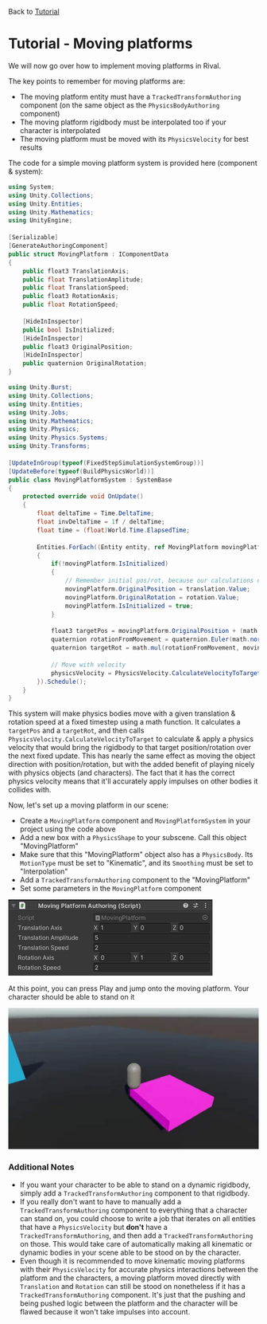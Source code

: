 Back to [Tutorial](../tutorial.md)

# Tutorial - Moving platforms

We will now go over how to implement moving platforms in Rival. 

The key points to remember for moving platforms are:
* The moving platform entity must have a `TrackedTransformAuthoring` component (on the same object as the `PhysicsBodyAuthoring` component)
* The moving platform rigidbody must be interpolated too if your character is interpolated
* The moving platform must be moved with its `PhysicsVelocity` for best results

The code for a simple moving platform system is provided here (component & system):

```cs
using System;
using Unity.Collections;
using Unity.Entities;
using Unity.Mathematics;
using UnityEngine;

[Serializable]
[GenerateAuthoringComponent]
public struct MovingPlatform : IComponentData
{
    public float3 TranslationAxis;
    public float TranslationAmplitude;
    public float TranslationSpeed;
    public float3 RotationAxis;
    public float RotationSpeed;

    [HideInInspector]
    public bool IsInitialized;
    [HideInInspector]
    public float3 OriginalPosition;
    [HideInInspector]
    public quaternion OriginalRotation;
}
```

```cs
using Unity.Burst;
using Unity.Collections;
using Unity.Entities;
using Unity.Jobs;
using Unity.Mathematics;
using Unity.Physics;
using Unity.Physics.Systems;
using Unity.Transforms;

[UpdateInGroup(typeof(FixedStepSimulationSystemGroup))]
[UpdateBefore(typeof(BuildPhysicsWorld))]
public class MovingPlatformSystem : SystemBase
{
    protected override void OnUpdate()
    {
        float deltaTime = Time.DeltaTime;
        float invDeltaTime = 1f / deltaTime;
        float time = (float)World.Time.ElapsedTime;

        Entities.ForEach((Entity entity, ref MovingPlatform movingPlatform, ref PhysicsVelocity physicsVelocity, in PhysicsMass physicsMass, in Translation translation, in Rotation rotation) =>
        {
            if(!movingPlatform.IsInitialized)
            {
                // Remember initial pos/rot, because our calculations depend on them
                movingPlatform.OriginalPosition = translation.Value;
                movingPlatform.OriginalRotation = rotation.Value;
                movingPlatform.IsInitialized = true;
            }

            float3 targetPos = movingPlatform.OriginalPosition + (math.normalizesafe(movingPlatform.TranslationAxis) * math.sin(time * movingPlatform.TranslationSpeed) * movingPlatform.TranslationAmplitude);
            quaternion rotationFromMovement = quaternion.Euler(math.normalizesafe(movingPlatform.RotationAxis) * movingPlatform.RotationSpeed * time);
            quaternion targetRot = math.mul(rotationFromMovement, movingPlatform.OriginalRotation);

            // Move with velocity
            physicsVelocity = PhysicsVelocity.CalculateVelocityToTarget(in physicsMass, in translation, in rotation, new RigidTransform(targetRot, targetPos), invDeltaTime);
        }).Schedule();
    }
}

```

This system will make physics bodies move with a given translation & rotation speed at a fixed timestep using a math function. It calculates a `targetPos` and a `targetRot`, and then calls `PhysicsVelocity.CalculateVelocityToTarget` to calculate & apply a physics velocity that would bring the rigidbody to that target position/rotation over the next fixed update. This has nearly the same effect as moving the object direction with position/rotation, but with the added benefit of playing nicely with physics objects (and characters). The fact that it has the correct physics velocity means that it'll accurately apply impulses on other bodies it collides with.

Now, let's set up a moving platform in our scene:
* Create a `MovingPlatform` component and `MovingPlatformSystem` in your project using the code above
* Add a new box with a `PhysicsShape` to your subscene. Call this object "MovingPlatform"
* Make sure that this "MovingPlatform" object also has a `PhysicsBody`. Its `MotionType` must be set to "Kinematic", and its `Smoothing` must be set to "Interpolation"
* Add a `TrackedTransformAuthoring` component to the "MovingPlatform"
* Set some parameters in the `MovingPlatform` component

![](../Images/tutorial_movingplatform_params.png)

At this point, you can press Play and jump onto the moving platform. Your character should be able to stand on it

![](../Images/tutorial_movingplatform_result.gif)

### Additional Notes
* If you want your character to be able to stand on a dynamic rigidbody, simply add a `TrackedTransformAuthoring` component to that rigidbody.
* If you really don't want to have to manually add a `TrackedTransformAuthoring` component to everything that a character can stand on, you could choose to write a job that iterates on all entities that have a `PhysicsVelocity` but **don't** have a `TrackedTransformAuthoring`, and then add a `TrackedTransformAuthoring` on those. This would take care of automatically making all kinematic or dynamic bodies in your scene able to be stood on by the character.
* Even though it is recommended to move kinematic moving platforms with their `PhysicsVelocity` for accurate physics interactions between the platform and the characters, a moving platform moved directly with `Translation` and `Rotation` can still be stood on nonetheless if it has a `TrackedTransformAuthoring` component. It's just that the pushing and being pushed logic between the platform and the character will be flawed because it won't take impulses into account.

